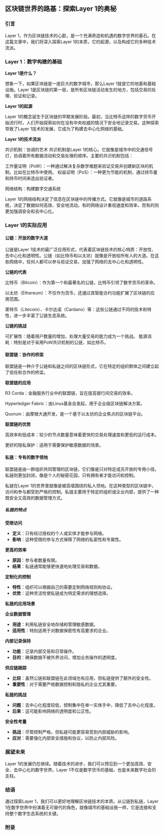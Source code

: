 ## 区块链世界的路基：探索Layer 1的奥秘
### 引言
Layer 1，作为区块链技术的心脏，是一个充满奇迹和机遇的数字世界的基石。在这篇文章中，我们将深入探索Layer 1的本质，它的起源，以及构成它的多种技术流派。

### Layer 1：数字构建的基础

**Layer 1是什么？**

想象一下，如果区块链是一座巨大的数字城市，那么Layer 1就是它的地基和基础设施。Layer 1是区块链的第一层，是所有区块链活动发生的地方，包括交易的处理、验证和记录。


**Layer 1的起源**

Layer 1的概念诞生于区块链的早期发展阶段。最初，当比特币这样的数字货币开始流行时，人们开始探索如何在没有中央权威的情况下安全地记录交易。这种探索导致了Layer 1技术的发展，它成为了构建去中心化网络的基础。

**Layer 1的技术流派**

共识机制：协调的艺术
共识机制是Layer 1的核心。它就像是城市中的交通信号灯，协调着所有数据流动和交易处理的顺序。主要的共识机制包括：

工作量证明（PoW）：一种通过解决复杂数学难题来验证交易并创建新区块的机制，比如在比特币中使用。
权益证明（PoS）：一种更为节能的机制，通过持币量和持币时间来选出验证者。

网络结构：构建数字交通系统

Layer 1的网络结构决定了信息在区块链中的传播方式。它就像是城市的道路系统，决定了数据如何高效、安全地流动。有的网络设计重视速度和效率，而有的则更加强调安全和去中心化。

### Layer 1的实际应用

#### 公链：开放的数字大道
公链是Layer 1技术的最广泛应用形式，代表着区块链技术的核心特质：开放性、去中心化和透明性。公链（如比特币和以太坊）就像是开放给所有人的大道。在这些网络中，任何人都可以参与验证交易，加强了网络的去中心化和透明性。

**公链的代表**

比特币（Bitcoin）：作为第一个和最著名的公链，比特币引领了数字货币的革命。

以太坊（Ethereum）：不仅作为货币，还通过其智能合约功能扩展了区块链的应用范围。

莱特币（Litecoin）、卡尔达诺（Cardano）等：这些公链通过不同的技术和特性，进一步丰富了公链生态系统。

**公链的挑战**

可扩展性：随着用户数量的增加，处理大量交易的能力成为一个挑战。
能源消耗：特别是对于采用PoW共识机制的公链，如比特币。


#### 联盟链：协作的桥梁
联盟链是一种介于公链和私链之间的区块链形式，它在特定的组织群体之间建立起了信任和合作的桥梁。

**联盟链的应用**

R3 Corda：金融服务行业中的联盟链，旨在提高银行间交易的效率。

Hyperledger Fabric：由Linux基金会发起，用于企业级区块链解决方案。

Quorum：由摩根大通开发，是一个基于以太坊的企业焦点的区块链平台。

**联盟链的优势**

高效率和低成本：较少的节点数量意味着更快的交易处理速度和更低的运行成本。

更好的隐私保护：适用于需要保护敏感数据的场景。

#### 私链：专有的数字领地
联盟链是由一群组织共同管理的区块链，它们像是只对特定成员开放的专用小径。私链则更加封闭，像是个人的秘密花园，只有拥有者才能访问和控制。

私链在Layer 1的世界里就像是被高墙围绕的私人领地。在这种类型的区块链中，访问和参与都受到严格的控制。私链主要用于特定的组织或企业内部，提供了一种既安全又高效的数据管理方式。

##### 私链的特点

**受限访问**

- **定义**：只有经过授权的个人或实体才能参与网络。
- **影响**：这种受限的参与方式保障了网络的私密性和专属性。

**更高的效率**

- **原因**：参与者数量有限。
- **结果**：私链通常能够更快速地处理交易和数据。

**定制化的控制**

- **特性**：组织可以根据自己的需要定制网络规则和协议。
- **优势**：这种灵活性使私链成为特定需求的理想选择。

**私链的应用场景**

**企业数据管理**
- **用途**：利用私链安全地存储和管理敏感数据。
- **适用性**：特别适用于对数据保密性有高要求的企业。

**内部记录保持**
- **功能**：记录内部交易和日常操作。
- **目的**：确保数据不被外界访问，增加业务操作的透明度。

**供应链跟踪**
- **比较**：虽然公链和联盟链在此领域也有应用，但私链提供了额外的安全性。
- **重要性**：对于需要严格数据控制和隐私的企业尤其重要。

**私链的挑战**

- **问题**：去中心化程度较低，控制集中在单一实体手中，降低了去中心化程度。
- **后果**：这可能影响网络的透明度和公正性。

**安全性考量**

- **挑战**：尽管控制严格，但私链可能更容易受到内部威胁的影响。
- **应对**：需要强化内部安全措施和协议，以防止内部风险。


### 展望未来
Layer 1的发展仍在继续。随着技术的进步，我们可以预见到一个更加高效、安全、去中心化的数字世界。Layer 1不仅是数字货币的基础，也是未来数字社会的支柱。

### 结语
通过探索Layer 1，我们可以更好地理解区块链技术的本质。从公链到私链，Layer 1在数字世界中扮演着无可替代的角色，就像城市的基础设施一样，它是连接和支持整个数字生态系统的关键。

### 附录